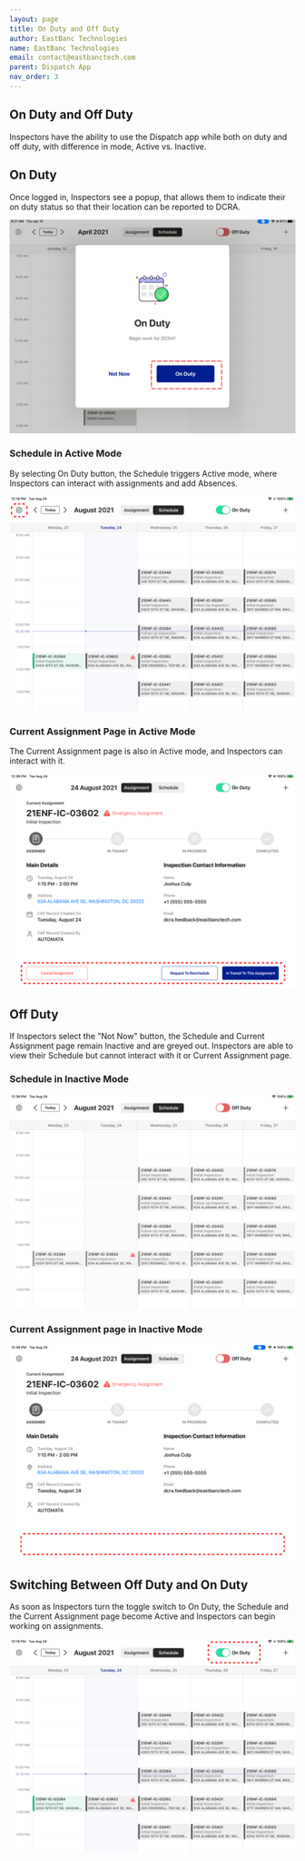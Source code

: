 ```yaml
---
layout: page
title: On Duty and Off Duty
author: EastBanc Technologies
name: EastBanc Technologies
email: contact@eastbanctech.com
parent: Dispatch App
nav_order: 3
---
```


<section id="on-duty-and-off-duty" markdown="1">


# On Duty and Off Duty
Inspectors have the ability to use the Dispatch app while both on duty and off duty, with difference in mode, Active vs. Inactive. 

<section id="on-duty" markdown="1">

## On Duty
Once logged in, Inspectors see a popup, that allows them to indicate their on duty status so that their location can be reported to DCRA. 

![010 -screenshot](../images/dispatch-app/da-on-off-duty/on-duty2.png)

### Schedule in Active Mode

By selecting On Duty button, the Schedule triggers Active mode, where Inspectors can interact with assignments and add Absences.

![017 -screenshot](../images/dispatch-app/da-on-off-duty/on-duty3.png)

### Current Assignment Page in Active Mode

The Current Assignment page is also in Active mode, and Inspectors can interact with it.

![o12 -screenshot](../images/dispatch-app/da-on-off-duty/on-duty4.png)
</section>

<section id="off-duty" markdown="1">

## Off Duty

If Inspectors select the "Not Now" button, the Schedule and Current Assignment page remain Inactive and are greyed out. Inspectors are able to view their Schedule but cannot interact with it or Current Assignment page. 

### Schedule in Inactive Mode

![o5 -screenshot](../images/dispatch-app/da-on-off-duty/off-duty2.png)

### Current Assignment page in Inactive Mode

![o11 -screenshot](../images/dispatch-app/da-on-off-duty/off-duty1.png)

</section>

<section id="switching-between-off-duty-and-on-duty" markdown="1">

## Switching Between Off Duty and On Duty
As soon as Inspectors turn the toggle switch to On Duty, the Schedule and the Current Assignment page become Active and Inspectors can begin working on assignments.

![021 -screenshot](../images/dispatch-app/da-on-off-duty/switching-between-off-duty-and-on-duty1.png)

</section>
</section>




